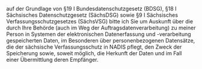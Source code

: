 auf der Grundlage von §19 I Bundesdatenschutzgesetz (BDSG),
§18 I Sächsisches Datenschutzgesetz (SächsDSG) sowie
§9 I Sächsisches Verfassungsschutzgesetzes (SächsVSG) bitte ich Sie um Auskunft
über die durch Ihre Behörde (auch im Weg der Auftragsdatenverarbeitung) zu meiner
Person in Systemen der elektronischen Datenerfassung und -verarbeitung gespeicherten
Daten, im Besonderen über personenbezogenen Datensätze, die der sächsische
Verfassungsschutz in NADIS pflegt, den Zweck der Speicherung sowie, soweit möglich,
die Herkunft der Daten und im Fall einer Übermittlung deren Empfänger.
